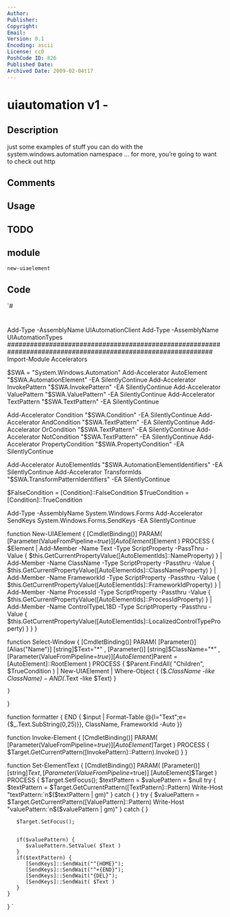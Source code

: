 ```yaml
---
Author: 
Publisher: 
Copyright: 
Email: 
Version: 0.1
Encoding: ascii
License: cc0
PoshCode ID: 826
Published Date: 
Archived Date: 2009-02-04t17
---
```


# uiautomation v1 - 

## Description

just some examples of stuff you can do with the system.windows.automation namespace … for more, you’re going to want to check out http

## Comments



## Usage



## TODO



## module

`new-uiaelement`

## Code

`#
 #
 Add-Type -AssemblyName UIAutomationClient
 Add-Type -AssemblyName UIAutomationTypes
 ##############################################################################################################
 Import-Module Accelerators
 
 $SWA = "System.Windows.Automation"
 Add-Accelerator AutoElement        "$SWA.AutomationElement"            -EA SilentlyContinue
 Add-Accelerator InvokePattern      "$SWA.InvokePattern"                -EA SilentlyContinue
 Add-Accelerator ValuePattern       "$SWA.ValuePattern"                 -EA SilentlyContinue
 Add-Accelerator TextPattern        "$SWA.TextPattern"                  -EA SilentlyContinue
 
 Add-Accelerator Condition          "$SWA.Condition"                    -EA SilentlyContinue
 Add-Accelerator AndCondition       "$SWA.TextPattern"                  -EA SilentlyContinue
 Add-Accelerator OrCondition        "$SWA.TextPattern"                  -EA SilentlyContinue
 Add-Accelerator NotCondition       "$SWA.TextPattern"                  -EA SilentlyContinue
 Add-Accelerator PropertyCondition  "$SWA.PropertyCondition"            -EA SilentlyContinue
 
 Add-Accelerator AutoElementIds     "$SWA.AutomationElementIdentifiers" -EA SilentlyContinue
 Add-Accelerator TransformIds       "$SWA.TransformPatternIdentifiers"  -EA SilentlyContinue
 
 
 $FalseCondition = [Condition]::FalseCondition
 $TrueCondition  = [Condition]::TrueCondition
 
 Add-Type -AssemblyName System.Windows.Forms
 Add-Accelerator SendKeys           System.Windows.Forms.SendKeys                     -EA SilentlyContinue
 
 function New-UIAElement {
 [CmdletBinding()]
 PARAM(
    [Parameter(ValueFromPipeline=$true)]
    [AutoElement]$Element
 ) 
 PROCESS {
    $Element | Add-Member -Name Text            -Type ScriptProperty -PassThru -Value {
                         $this.GetCurrentPropertyValue([AutoElementIds]::NameProperty) 
           } | Add-Member -Name ClassName       -Type ScriptProperty -Passthru -Value { 
                         $this.GetCurrentPropertyValue([AutoElementIds]::ClassNameProperty) 
           } | Add-Member -Name FrameworkId     -Type ScriptProperty -Passthru -Value { 
                         $this.GetCurrentPropertyValue([AutoElementIds]::FrameworkIdProperty) 
           } | Add-Member -Name ProcessId       -Type ScriptProperty -Passthru -Value { 
                         $this.GetCurrentPropertyValue([AutoElementIds]::ProcessIdProperty) 
           } | Add-Member -Name ControlTypeL18D -Type ScriptProperty -Passthru -Value { 
                         $this.GetCurrentPropertyValue([AutoElementIds]::LocalizedControlTypeProperty) 
           }
 }
 }
 
 function Select-Window {
 [CmdletBinding()]
 PARAM(
    [Parameter()]
    [Alias("Name")]
    [string]$Text="*"
 ,
    [Parameter()]
    [string]$ClassName="*"
 ,
    [Parameter(ValueFromPipeline=$true)]
    [AutoElement]$Parent = [AutoElement]::RootElement
 ) 
    PROCESS {
       $Parent.FindAll( "Children", $TrueCondition ) | New-UIAElement |
       Where-Object { 
          ($_.ClassName -like $ClassName) -AND
          ($_.Text -like $Text) }
       
    }
 }
 
 function formatter  { END {
    $input | Format-Table @{l="Text";e={$_.Text.SubString(0,25)}}, ClassName, FrameworkId -Auto
 }}
 
 
 function Invoke-Element {
 [CmdletBinding()]
 PARAM(
    [Parameter(ValueFromPipeline=$true)]
    [AutoElement]$Target
 )
    PROCESS {
       $Target.GetCurrentPattern([InvokePattern]::Pattern).Invoke()
    }
 }
 
 function Set-ElementText {
 [CmdletBinding()]
 PARAM(
    [Parameter()]
    [string]$Text
 ,
    [Parameter(ValueFromPipeline=$true)]
    [AutoElement]$Target
 )
    PROCESS {
       $Target.SetFocus();
       $textPattern = $valuePattern = $null
       try {
          $textPattern = $Target.GetCurrentPattern([TextPattern]::Pattern)
          Write-Host "textPattern:`n$($textPattern | gm)"
       } catch { }
       try {
          $valuePattern = $Target.GetCurrentPattern([ValuePattern]::Pattern)
          Write-Host "valuePattern:`n$($valuePattern | gm)"
       } catch { }
       
       $Target.SetFocus();
       
       
       if($valuePattern) {
          $valuePattern.SetValue( $Text )
       }
       if($textPattern) {
          [SendKeys]::SendWait("^{HOME}");
          [SendKeys]::SendWait("^+{END}");
          [SendKeys]::SendWait("{DEL}");
          [SendKeys]::SendWait( $Text )
       }
    }
 }
`

